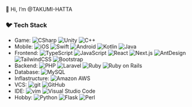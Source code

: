 👋 Hi, I’m @TAKUMI-HATTA

<h3>🐦&nbsp;Tech Stack</h3>

- Game:
  ![CSharp](https://img.shields.io/badge/-CSharp-0A1A2F?style=flat?&logo=CSharp) ![Unity](https://img.shields.io/badge/-Unity-0A1A2F?style=flat?&logo=Unity)
  ![C++](https://img.shields.io/badge/-C%2B%2B-0A1A2F?style=flat?&logo=C%2B%2B)
- Mobile:
  ![iOS](https://img.shields.io/badge/-iOS-0A1A2F?style=flat?&logo=iOS) ![Swift](https://img.shields.io/badge/-Swift-0A1A2F?style=flat?&logo=Swift)
  ![Android](https://img.shields.io/badge/-Android-0A1A2F?style=flat?&logo=Android) ![Kotlin](https://img.shields.io/badge/-Kotlin-0A1A2F?style=flat?&logo=Kotlin) ![Java](https://img.shields.io/badge/-Java-0A1A2F?style=flat?&logo=Java)
- Frontend:
  ![TypeScript](https://img.shields.io/badge/-TypeScript-0A1A2F?style=flat?&logo=TypeScript)
  ![JavaScript](https://img.shields.io/badge/-JavaScript-0A1A2F?style=flat?&logo=JavaScript)
  ![React](https://img.shields.io/badge/-React-0A1A2F?style=flat?&logo=React)
  ![Next.js](https://img.shields.io/badge/-Next.js-0A1A2F?style=flat?&logo=Next.js)
  ![AntDesign](https://img.shields.io/badge/-AntDesign-0A1A2F?style=flat?&logo=AntDesign)
  ![TailwindCSS](https://img.shields.io/badge/-TailwindCSS-0A1A2F?style=flat?&logo=TailwindCSS)
  ![Bootstrap](https://img.shields.io/badge/-Bootstrap-0A1A2F?style=flat?&logo=Bootstrap)
- Backend:
  ![PHP](https://img.shields.io/badge/-PHP-0A1A2F?style=flat?&logo=PHP) ![Laravel](https://img.shields.io/badge/-Laravel-0A1A2F?style=flat?&logo=Laravel)
  ![Ruby](https://img.shields.io/badge/-Ruby-0A1A2F?style=flat?&logo=Ruby) ![Ruby on Rails](https://img.shields.io/badge/-Ruby%20on%20Rails-0A1A2F?style=flat?&logo=Ruby%20on%20Rails)
- Database:
  ![MySQL](https://img.shields.io/badge/-MySQL-0A1A2F?style=flat?&logo=MySQL)
- Inflastructure:
  ![Amazon AWS](https://img.shields.io/badge/-Amazon%20AWS-0A1A2F?style=flat?&logo=Amazon%20AWS)
- VCS:
  ![git](https://img.shields.io/badge/-git-0A1A2F?style=flat?&logo=git)
  ![GitHub](https://img.shields.io/badge/-GitHub-0A1A2F?style=flat?&logo=GitHub)
- IDE:
  ![vim](https://img.shields.io/badge/-vim-0A1A2F?style=flat?&logo=vim)
  ![Visual Studio Code](https://img.shields.io/badge/-Visual%20Studio%20Code-0A1A2F?style=flat&logo=visual-studio-code)
- Hobby:
  ![Python](https://img.shields.io/badge/-Python-0A1A2F?style=flat?&logo=Python) ![Flask](https://img.shields.io/badge/-Flask-0A1A2F?style=flat?&logo=Flask)
  ![Perl](https://img.shields.io/badge/-Perl-0A1A2F?style=flat?&logo=Perl)
